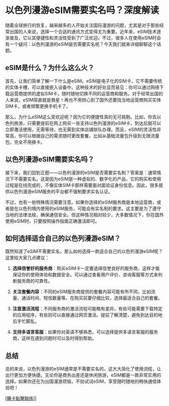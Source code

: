 # 以色列漫游eSIM需要实名吗？深度解读

随着全球旅行的恢复，越来越多的人开始关注国际漫游的问题，尤其是对于那些经常出国的人来说，选择一个合适的通讯方式变得尤为重要。近年来，eSIM技术逐渐普及，它以其便捷性和灵活性受到了广泛欢迎。不过，很多人在使用eSIM时会有一个疑问：以色列漫游的eSIM是否需要实名呢？今天我们就来详细聊聊这个话题。

## eSIM是什么？为什么这么火？

首先，让我们简单了解一下什么是eSIM。eSIM是电子化的SIM卡，它不需要传统的实体卡槽，可以直接嵌入设备中。这种技术的好处显而易见：你可以通过网络下载运营商提供的虚拟SIM卡，随时随地切换不同的运营商和服务。对于经常出国的人来说，eSIM简直就是救星！再也不用担心到了国外还要找当地运营商购买实体SIM卡，或者频繁更换手机卡了。

那么，为什么eSIM这么受欢迎呢？因为它的便捷性真的无可挑剔。比如，你去以色列旅游，只需要提前在网上购买一张支持以色列漫游的eSIM卡，到达后就可以立即激活使用，无需等待，也无需到实体店铺排队办理。而且，eSIM的灵活性非常高，你可以根据自己的需求随时更改套餐，比如从基础流量包升级到无限流量包，完全不用换卡。

## 以色列漫游eSIM需要实名吗？

接下来，我们回到正题——以色列漫游的eSIM是否需要实名制？答案是：通常情况下不需要实名。这是因为eSIM是一种虚拟的、数字化的产品，它的购买和使用过程是在线完成的，不像实体SIM卡那样需要面对面验证身份信息。因此，很多提供以色列漫游eSIM服务的平台都不强制要求实名认证。

不过，也有一些特殊情况需要注意。如果你选择的eSIM服务商是本地运营商，或者是在以色列境内使用的eSIM服务，可能会有实名制的要求。这主要是为了遵守当地的法律法规，确保通信安全。但这种情况相对较少，大多数情况下，你在国外使用eSIM时，只要按照操作指南正确激活即可。

## 如何选择适合自己的以色列漫游eSIM？

既然知道了eSIM不需要实名，那么如何选择一款适合自己的以色列漫游eSIM呢？这里给大家几点建议：

1. **选择信誉好的服务商**：购买eSIM卡一定要选择信誉良好的服务商，这样才能保证你的使用体验和数据安全。可以通过查看用户评价、咨询客服等方式来判断服务商的可靠性。

2. **关注套餐内容**：不同的eSIM服务商提供的套餐内容可能有所不同，比如流量、通话时间、短信数量等。在购买前要仔细比较，选择最适合自己的套餐。

3. **注意激活流程**：不同服务商的激活流程可能略有差异，有些可能需要下载特定的应用程序，有些则可以直接通过网页激活。提前了解清楚，避免到达目的地后手忙脚乱。

4. **支持多语言客服**：如果你对英语不够熟悉，可以选择提供多语言客服的服务商，这样在遇到问题时可以及时得到帮助。

## 总结

总的来说，以色列漫游的eSIM通常是不需要实名的，这大大简化了使用流程，让出行更加方便快捷。无论你是商务出差还是休闲旅游，eSIM都是一款非常实用的选择。如果你还在为出国漫游烦恼，不妨试试eSIM，享受随时随地的畅快通信体验吧！

[[購卡點擊聯係](https://t.me/s/esim1088)]]